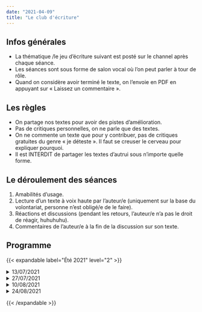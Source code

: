 ```yaml
---
date: "2021-04-09"
title: "Le club d'écriture"
---
```



## Infos générales

- La thématique /le jeu d’écriture suivant est posté sur le channel après chaque séance.
- Les séances sont sous forme de salon vocal où l’on peut parler à tour de rôle.
- Quand on considère avoir terminé le texte, on l’envoie en PDF en appuyant sur « Laissez un commentaire ».

## Les règles

- On partage nos textes pour avoir des pistes d’amélioration.
- Pas de critiques personnelles, on ne parle que des textes.
- On ne commente un texte que pour y contribuer, pas de critiques gratuites du genre « je déteste ». Il faut se creuser le cerveau pour expliquer pourquoi.
- Il est INTERDIT de partager les textes d’autrui sous n’importe quelle forme.

## Le déroulement des séances

1. Amabilités d’usage.
2. Lecture d’un texte à voix haute par l’auteur/e (uniquement sur la base du volontariat, personne n’est obligé/e de le faire).
3. Réactions et discussions (pendant les retours, l’auteur/e n’a pas le droit de réagir, huhuhuhu).
4. Commentaires de l’auteur/e à la fin de la discussion sur son texte.

## Programme

{{< expandable label="Été 2021" level="2" >}}

<details><summary>13/07/2021</summary>

### L’été de l’horreur

Texte libre à partir de la thématique.

#### Lectures évoquées pendant la séance :

- Julio CORTÁZAR, _Nous l’aimions tant, Glenda_

- Clarice LISPECTOR, _Liens de famille_

- Assia DJEBAR, _Nulle part dans la maison de mon père_

</details>

<details><summary>27/07/2021</summary>

### Le courrier du jour

Une suite de lettres d’amour – Tiré de _Jeux d’écriture_, de Béatrice MARIN

#### Exercice 1

Écrivez une lettre d’amour à quelqu’un qui vous est cher, qu’il soit proche ou non, en vie ou non, au courant ou non de l’affection que vous lui portez. Ce quelqu’un peut être un être humain, bien sûr, mais aussi un animal, une entité spirituelle…
Sur la page en vis-à-vis, notez vos émotions pendant l’écriture et vos réaction vis-à-vis de ces même émotions. Notez également les associations d’idées qui ont surgi.

##### Ressource : La roue des émotions

#### Exercice 2

Reprenez le stylo et écrivez cette fois une lettre d’amour à votre banquier, que vous ayez ou non de bonnes relations avec lui. Même si votre rapport à l’argent n’est pas du tout en phase avec l’approche de votre banquier, vous êtes parfaitement en phase avec cette personne.
À nouveau, notez toutes les remarques, idées, connexions qui vous viennent à l’esprit sur la page d’en face. N’oubliez pas les ressentis : sensation de chaleur, gargouillis… et les émotions : rire, colère, frustrations.
Refaites à nouveau le jeu-exercice de bout en bout avec une lettre d’amour que vous allez adresser à votre écharpe préférée.

#### Exercice 3

Faites une dernière lettre d’amour à un complexe, un bobo passager ou une maladie qui vous gêne dans votre vie : une grippe, votre diabète, votre calvitie, vos jambes lourdes, vos migraines…
Relisez les lettres et notez leurs points communs. Puis, classez les lettres dans l’ordre de vos préférences et choisissez celle que vous allez lire lors de la séance.

</details>

<details><summary>10/08/2021</summary>

### Mythomanie

Racontez à la première personne, ou depuis le point de vue du personnage, un mensonge. Votre personnage est l’auteur du mensonge. Pourquoi le fait-il ? Comment le justifie-t-il ? Est-ce que cela lui provoque un cas de conscience ? Quelles en sont les conséquences ? Est-ce pathologique ou simplement opportuniste ?

#### Lectures évoquées :

- Patrick CHAMOISEAU, _Biblique des derniers gestes_ (Merci, Iris !)

- Miguel DELIBES, _Cinq heures avec Mario_ (ou voir la pièce de théâtre sous-titrée).

- Alejo CARPENTIER, _La Harpe et l’Ombre_ (notamment la deuxième partie, pour le traitement du mensonge et de l’invention d’une légende).

</details>

<details><summary>24/08/2021</summary>

### Quartier libre !

Au choix :

- Choisir un exercice que vous n’avez pas eu le temps de faire.
- Lire des textes que vous n’avez pas eu le temps de lire.
- Lire un des livres cités et venir en parler.
- Écriture libre.

#### Discussion prévue :

Que faire de nos textes et de ce qu’on écrit en général ?

</details>

{{< /expandable >}}

